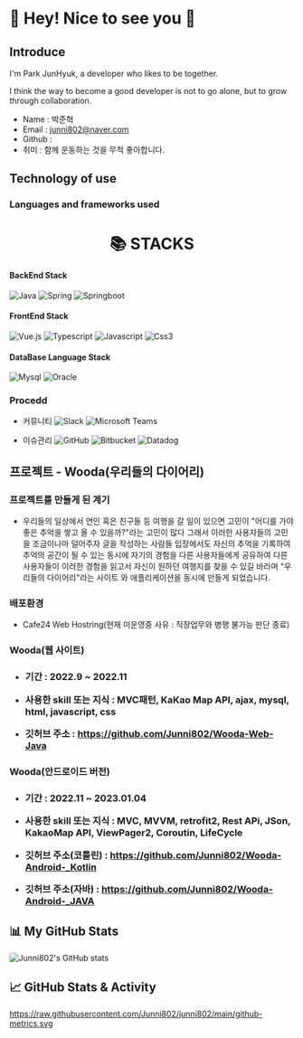 <h1> 👋 Hey! Nice to see you 🚀  </h1>

<h2> Introduce </h2>

I'm Park JunHyuk, a developer who likes to be together.

I think the way to become a good developer is not to go alone, but to grow through collaboration.

 - Name : 박준혁
 - Email : junni802@naver.com
 - Github : 
 - 취미 : 함께 운동하는 것을 무척 좋아합니다.

<h2> Technology of use </h2>

<h3> Languages and frameworks used </h3>

<div align=center><h1>📚 STACKS</h1></div>

<h4> BackEnd Stack </h4>

![Java](https://img.shields.io/badge/Java-007396?style=for-the-badge&logo=Java&logoColor=white)
![Spring](https://img.shields.io/badge/Spring-6DB33F?style=for-the-badge&logo=Spring%2B%2B&logoColor=white)
![Springboot](https://img.shields.io/badge/Springboot-6DB33F?style=for-the-badge&logo=Springboot&logoColor=white)

<h4> FrontEnd Stack </h4>

![Vue.js](https://img.shields.io/badge/Vue.js-4FC08D?style=for-the-badge&logo=Vue.js&logoColor=white)
![Typescript](https://img.shields.io/badge/Typescript-3178C6?style=for-the-badge&logo=Typescript&logoColor=white)
![Javascript](https://img.shields.io/badge/Javascript-F7DF1E?style=for-the-badge&logo=Javascript&logoColor=white)
![Css3](https://img.shields.io/badge/Css3-1572B6?style=for-the-badge&logo=Css3&logoColor=white)

<h4> DataBase Language Stack </h4>

![Mysql](https://img.shields.io/badge/Mysql-4479A1?style=for-the-badge&logo=Mysql&logoColor=white)
![Oracle](https://img.shields.io/badge/Oracle-F80000?style=for-the-badge&logo=Oracle&logoColor=white)

<h3> Procedd </h3>

- 커뮤니티
  ![Slack](https://img.shields.io/badge/Slack-4A154B?style=for-the-badge&logo=Slack&logoColor=white)
  ![Microsoft Teams](https://img.shields.io/badge/Microsoft%20Teams-6264A7?style=for-the-badge&logo=microsoftteams&logoColor=white)

- 이슈관리
  ![GitHub](https://img.shields.io/badge/Github-181717?style=for-the-badge&logo=Github&logoColor=white)
  ![Bitbucket](https://img.shields.io/badge/Bitbucket-0052CC?style=for-the-badge&logo=bitbucket&logoColor=white)
  ![Datadog](https://img.shields.io/badge/Datadog-632CA6?style=for-the-badge&logo=Datadog&logoColor=white)  


<h2> 프로젝트 - Wooda(우리들의 다이어리) </h2>

<h3> 프로젝트를 만들게 된 계기 </h3>

- 우리들의 일상에서 연인 혹은 친구들 등 여행을 갈 일이 있으면 고민이 "어디를 가야 좋은 추억을 쌓고 올 수 있을까?"라는 고민이 많다
그래서 이러한 사용자들의 고민을 조금이나마 덜어주자 글을 작성하는 사람들 입장에서도 자신의 추억을 기록하여 추억의 공간이 될 수 있는 동시에 자기의 경험을 다른 사용자들에게 공유하여 다른 사용자들이 이러한 경험을 읽고서 자신이 원하던 여행지를 찾을 수 있길 바라며 "우리들의 다이어리"라는 사이트 와 애플리케이션을 동시에 만들게 되었습니다.

<h3> 배포환경 </h3>

- Cafe24 Web Hostring(현재 미운영중 사유 : 직장업무와 병행 불가능 판단 종료)


<h3> Wooda(웹 사이트) <h3>
 
 - 기간 : 2022.9 ~ 2022.11
 
 - 사용한 skill 또는 지식 : MVC패턴, KaKao Map API, ajax, mysql, html, javascript, css
 
 - 깃허브 주소 : https://github.com/Junni802/Wooda-Web-Java

 
 
 
 <h3> Wooda(안드로이드 버전) <h3>
  
  - 기간 : 2022.11 ~ 2023.01.04
  
  - 사용한 skill 또는 지식 : MVC, MVVM, retrofit2, Rest APi, JSon, KakaoMap API, ViewPager2, Coroutin, LifeCycle
  
  - 깃허브 주소(코틀린) : https://github.com/Junni802/Wooda-Android-_Kotlin
  
  - 깃허브 주소(자바) : https://github.com/Junni802/Wooda-Android-_JAVA


 ## 📊 My GitHub Stats

![Junni802's GitHub stats](https://github-readme-stats.vercel.app/api?username=Junni802&show_icons=true&theme=radical)
## 📈 GitHub Stats & Activity

<!-- START_SECTION:activity -->
https://raw.githubusercontent.com/Junni802/junni802/main/github-metrics.svg
<!-- END_SECTION:activity -->

 
 
